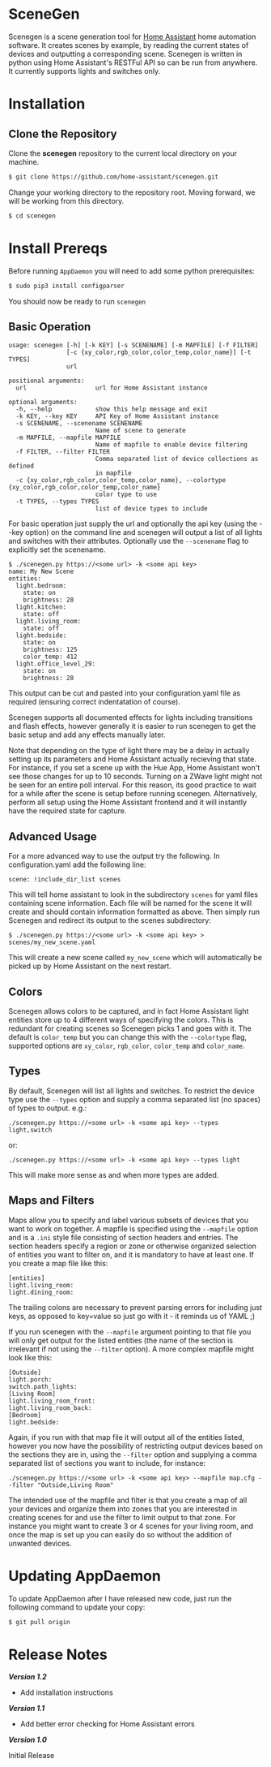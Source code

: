 # SceneGen

Scenegen is a scene generation tool for [Home Assistant](https://home-assistant.io/) home automation software. It creates scenes by example, by reading the current states of devices and outputting a corresponding scene. Scenegen is written in python using Home Assistant's RESTFul API so can be run from anywhere. It currently supports lights and switches only.

# Installation

## Clone the Repository
Clone the **scenegen** repository to the current local directory on your machine.

``` bash
$ git clone https://github.com/home-assistant/scenegen.git
```

Change your working directory to the repository root. Moving forward, we will be working from this directory.

``` bash
$ cd scenegen
```

# Install Prereqs

Before running `AppDaemon` you will need to add some python prerequisites:

```bash
$ sudo pip3 install configparser
```

You should now be ready to run `scenegen`

## Basic Operation

```
usage: scenegen [-h] [-k KEY] [-s SCENENAME] [-m MAPFILE] [-f FILTER]
                [-c {xy_color,rgb_color,color_temp,color_name}] [-t TYPES]
                url

positional arguments:
  url                   url for Home Assistant instance

optional arguments:
  -h, --help            show this help message and exit
  -k KEY, --key KEY     API Key of Home Assistant instance
  -s SCENENAME, --scenename SCENENAME
                        Name of scene to generate
  -m MAPFILE, --mapfile MAPFILE
                        Name of mapfile to enable device filtering
  -f FILTER, --filter FILTER
                        Comma separated list of device collections as defined
                        in mapfile
  -c {xy_color,rgb_color,color_temp,color_name}, --colortype {xy_color,rgb_color,color_temp,color_name}
                        color type to use
  -t TYPES, --types TYPES
                        list of device types to include

```

For basic operation just supply the url and optionally the api key (using the --key option) on the command line and scenegen will output a list of all lights and switches with their attributes. Optionally use the `--scenename` flag to explicitly set the scenename.

```
$ ./scenegen.py https://<some url> -k <some api key>
name: My New Scene
entities:
  light.bedroom:
    state: on
    brightness: 28
  light.kitchen:
    state: off
  light.living_room:
    state: off
  light.bedside:
    state: on
    brightness: 125
    color_temp: 412
  light.office_level_29:
    state: on
    brightness: 28
```

This output can be cut and pasted into your configuration.yaml file as required (ensuring correct indentatation of course).

Scenegen supports all documented effects for lights including transitions and flash effects, however generally it is easier to run scenegen to get the basic setup and add any effects manually later.

Note that depending on the type of light there may be a delay in actually setting up its parameters and Home Assistant actually recieving that state. For instance, if you set a scene up with the Hue App, Home Assistant won't see those changes for up to 10 seconds. Turning on a ZWave light might not be seen for an entire poll interval. For this reason, its good practice to wait for a while after the scene is setup before running scenegen. Alternatively, perform all setup using the Home Assistant frontend and it will instantly have the required state for capture.

## Advanced Usage

For a more advanced way to use the output try the following. In configuration.yaml add the following line:

```
scene: !include_dir_list scenes
```

This will tell home assistant to look in the subdirectory `scenes` for yaml files containing scene information. Each file will be named for the scene it will create and should contain information formatted as above. Then simply run Scenegen and redirect its output to the scenes subdirectory:

```
$ ./scenegen.py https://<some url> -k <some api key> > scenes/my_new_scene.yaml
```

This will create a new scene called `my_new_scene` which will automatically be picked up by Home Assistant on the next restart.

## Colors

Scenegen allows colors to be captured, and in fact Home Assistant light entities store up to 4 different ways of specifying the colors. This is redundant for creating scenes so Scenegen picks 1 and goes with it. The default is `color_temp` but you can change this with the `--colortype` flag, supported options are `xy_color`, `rgb_color`, `color_temp` and `color_name`.

## Types

By default, Scenegen will list all lights and switches. To restrict the device type use the `--types` option and supply a comma separated list (no spaces) of types to output. e.g.:

```
./scenegen.py https://<some url> -k <some api key> --types light,switch
```

or:

```
./scenegen.py https://<some url> -k <some api key> --types light
```

This will make more sense as and when more types are added.

## Maps and Filters

Maps allow you to specify and label various subsets of devices that you want to work on together. A mapfile is specified using the `--mapfile` option and is a `.ini` style file consisting of section headers and entries. The section headers specify a region or zone or otherwise organized selection of entities you want to filter on, and it is mandatory to have at least one. If you create a map file like this:

```
[entities]
light.living_room:
light.dining_room:
```

The trailing colons are necessary to prevent parsing errors for including just keys, as opposed to key=value so just go with it - it reminds us of YAML ;)

If you run scenegen with the `--mapfile` argument pointing to that file you will only get output for the listed entities (the name of the section is irrelevant if not using the `--filter` option). A more complex mapfile might look like this:

```
[Outside]
light.porch:
switch.path_lights:
[Living Room]
light.living_room_front:
light.living_room_back:
[Bedroom]
light.bedside:
```

Again, if you run with that map file it will output all of the entities listed, however you now have the possibility of restricting output devices based on the sections they are in, using the `--filter` option and supplying a comma separated list of sections you want to include, for instance:

```
./scenegen.py https://<some url> -k <some api key> --mapfile map.cfg --filter "Outside,Living Room"
```

The intended use of the mapfile and filter is that you create a map of all your devices and organize them into zones that you are interested in creating scenes for and use the filter to limit output to that zone. For instance you might want to create 3 or 4 scenes for your living room, and once the map is set up you can easily do so without the addition of unwanted devices.

# Updating AppDaemon
To update AppDaemon after I have released new code, just run the following command to update your copy:

```bash
$ git pull origin
```

# Release Notes

***Version 1.2***

- Add installation instructions

***Version 1.1***

- Add better error checking for Home Assistant errors

***Version 1.0***

Initial Release
